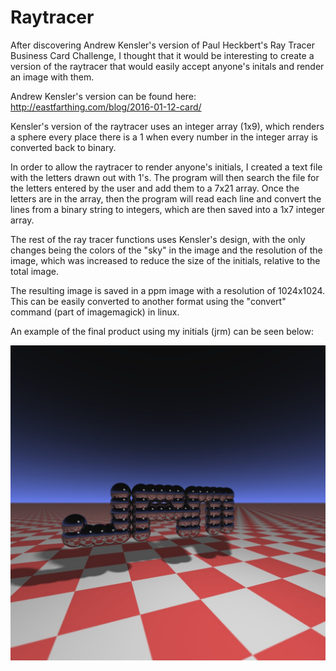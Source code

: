 # Raytracer

After discovering Andrew Kensler's version of Paul Heckbert's Ray Tracer Business Card Challenge, I thought that it would be interesting
to create a version of the raytracer that would easily accept anyone's initals and render an image with them.

Andrew Kensler's version can be found here: http://eastfarthing.com/blog/2016-01-12-card/

Kensler's version of the raytracer uses an integer array (1x9), which renders a sphere every place there is a 1 when every number
in the integer array is converted back to binary.

In order to allow the raytracer to render anyone's initials, I created a text file with the letters drawn out with 1's.  The program
will then search the file for the letters entered by the user and add them to a 7x21 array.  Once the letters are in the array, then
the program will read each line and convert the lines from a binary string to integers, which are then saved into a 1x7 integer array.

The rest of the ray tracer functions uses Kensler's design, with the only changes being the colors of the "sky" in the image
and the resolution of the image, which was increased to reduce the size of the initials, relative to the total image.

The resulting image is saved in a ppm image with a resolution of 1024x1024.  This can be easily converted to another format using the
"convert" command (part of imagemagick) in linux.

An example of the final product using my initials (jrm) can be seen below: 

![alt tag](https://github.com/rmacrae/Raytracer/blob/master/image.jpg)

